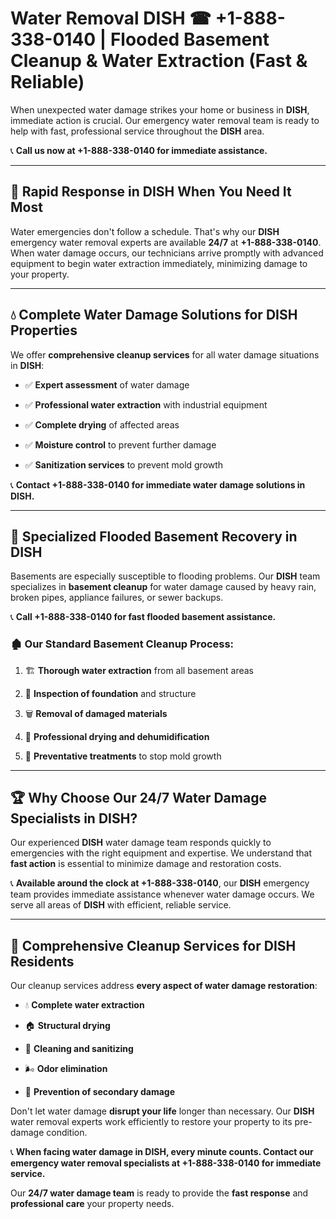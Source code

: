 # Water Removal DISH ☎ +1-888-338-0140 | Flooded Basement Cleanup & Water Extraction (Fast & Reliable)

When unexpected water damage strikes your home or business in **DISH**, immediate action is crucial. Our emergency water removal team is ready to help with fast, professional service throughout the **DISH** area. 

📞 **Call us now at +1-888-338-0140 for immediate assistance.**
---
## 🚀 Rapid Response in DISH When You Need It Most
Water emergencies don't follow a schedule. That's why our **DISH** emergency water removal experts are available **24/7** at **+1-888-338-0140**. When water damage occurs, our technicians arrive promptly with advanced equipment to begin water extraction immediately, minimizing damage to your property.
---
## 💧 Complete Water Damage Solutions for DISH Properties
We offer **comprehensive cleanup services** for all water damage situations in **DISH**:
- ✅ **Expert assessment** of water damage  
- ✅ **Professional water extraction** with industrial equipment  
- ✅ **Complete drying** of affected areas  
- ✅ **Moisture control** to prevent further damage  
- ✅ **Sanitization services** to prevent mold growth  
📞 **Contact +1-888-338-0140 for immediate water damage solutions in DISH.**
---
## 🌊 Specialized Flooded Basement Recovery in DISH
Basements are especially susceptible to flooding problems. Our **DISH** team specializes in **basement cleanup** for water damage caused by heavy rain, broken pipes, appliance failures, or sewer backups. 
📞 **Call +1-888-338-0140 for fast flooded basement assistance.**
### 🏚️ Our Standard Basement Cleanup Process:
1. 🏗️ **Thorough water extraction** from all basement areas  
2. 🔎 **Inspection of foundation** and structure  
3. 🗑️ **Removal of damaged materials**  
4. 💨 **Professional drying and dehumidification**  
5. 🚫 **Preventative treatments** to stop mold growth  
---
## 🏆 Why Choose Our 24/7 Water Damage Specialists in DISH?
Our experienced **DISH** water damage team responds quickly to emergencies with the right equipment and expertise. We understand that **fast action** is essential to minimize damage and restoration costs.
📞 **Available around the clock at +1-888-338-0140**, our **DISH** emergency team provides immediate assistance whenever water damage occurs. We serve all areas of **DISH** with efficient, reliable service.
---
## 🧹 Comprehensive Cleanup Services for DISH Residents
Our cleanup services address **every aspect of water damage restoration**:
- 💧 **Complete water extraction**  
- 🏠 **Structural drying**  
- 🧼 **Cleaning and sanitizing**  
- 🌬️ **Odor elimination**  
- 🚫 **Prevention of secondary damage**  
Don't let water damage **disrupt your life** longer than necessary. Our **DISH** water removal experts work efficiently to restore your property to its pre-damage condition.
📞 **When facing water damage in DISH, every minute counts. Contact our emergency water removal specialists at +1-888-338-0140 for immediate service.**
Our **24/7 water damage team** is ready to provide the **fast response** and **professional care** your property needs.
